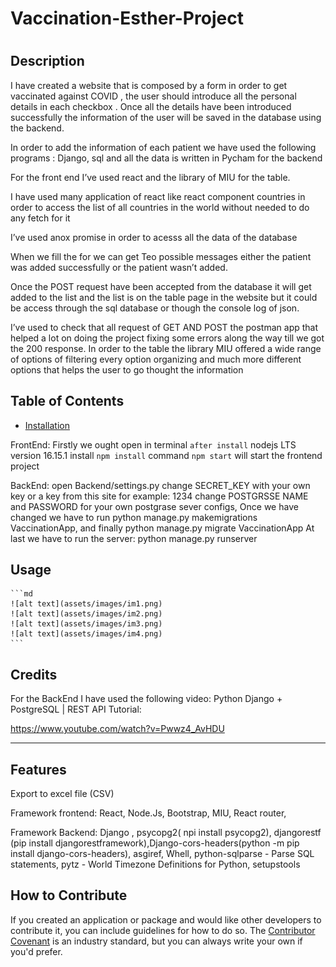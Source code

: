 # Vaccination-Esther-Project


 
# <Esther Vaccination Form>

## Description

I have created a website that is composed by a form in order to get vaccinated against COVID , the user should introduce all the personal details in each checkbox . Once all the details have been introduced successfully the information of the user will be saved in the database using the backend.

In order to add the information of each patient we have used the following programs : Django, sql and all the data is written in Pycham for the backend

For the front end I’ve used react and the library of MIU for the table.

I have used many application of react like react component countries in order to access the list of all countries in the world without needed to do any fetch for it

I’ve used anox promise in order to acesss all the data of the database

When we fill the for we can get Teo possible messages either the patient was added successfully or the patient wasn’t added.

Once the POST request have been accepted from the database it will get added to the list and the list is on the table page in the website but it could be access through the sql database or though the console log of json.

I’ve used to check that all request of GET AND POST the postman app that helped a lot on doing the project fixing some errors along the way till we got the 200 response. In order to the table the library MIU offered a wide range of options of filtering every option organizing and much more different options that helps the user to go thought the information



## Table of Contents 



- [Installation](#installation)

FrontEnd:
    Firstly we ought open in terminal `after install` nodejs LTS version 16.15.1
    install `npm install` command
    `npm start` will start the frontend project

BackEnd:
open Backend/settings.py change SECRET_KEY with your own key or a key from this site for example: 1234
change POSTGRSSE NAME and PASSWORD for your own postgrase sever configs,
Once we have changed we have to run python manage.py makemigrations VaccinationApp, and finally python manage.py migrate VaccinationApp
At last we have to run the server: python manage.py runserver


## Usage



    ```md
    ![alt text](assets/images/im1.png)
    ![alt text](assets/images/im2.png)
    ![alt text](assets/images/im3.png)
    ![alt text](assets/images/im4.png)
    ```

## Credits


For the BackEnd I have used the following video: Python Django + PostgreSQL | REST API Tutorial:

https://www.youtube.com/watch?v=Pwwz4_AvHDU


---



## Features

Export to excel file (CSV)

Framework frontend: React, Node.Js, Bootstrap, MIU, React router,

Framework Backend:  Django , psycopg2( npi install psycopg2), djangorestf (pip install djangorestframework),Django-cors-headers(python -m pip install django-cors-headers), asgiref, Whell, python-sqlparse - Parse SQL statements, pytz - World Timezone Definitions for Python, setupstools

## How to Contribute

If you created an application or package and would like other developers to contribute it, you can include guidelines for how to do so. The [Contributor Covenant](https://www.contributor-covenant.org/) is an industry standard, but you can always write your own if you'd prefer.

